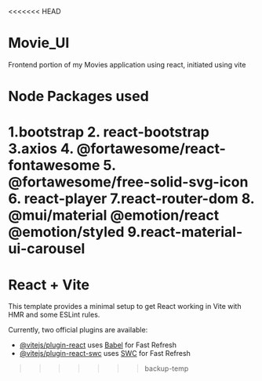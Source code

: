 <<<<<<< HEAD
# Movie_UI
Frontend portion of my Movies application using react, initiated using vite

# Node Packages used 

1.bootstrap
2. react-bootstrap
3.axios
4. @fortawesome/react-fontawesome
5. @fortawesome/free-solid-svg-icon
6. react-player
7.react-router-dom
8. @mui/material @emotion/react @emotion/styled
9.react-material-ui-carousel
=======
# React + Vite

This template provides a minimal setup to get React working in Vite with HMR and some ESLint rules.

Currently, two official plugins are available:

- [@vitejs/plugin-react](https://github.com/vitejs/vite-plugin-react/blob/main/packages/plugin-react/README.md) uses [Babel](https://babeljs.io/) for Fast Refresh
- [@vitejs/plugin-react-swc](https://github.com/vitejs/vite-plugin-react-swc) uses [SWC](https://swc.rs/) for Fast Refresh
>>>>>>> backup-temp
